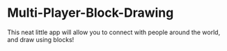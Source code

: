 # Multi-Player-Block-Drawing

This neat little app will allow you to connect with people around the world, and draw using blocks!
